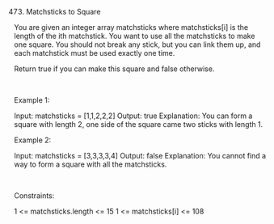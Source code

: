 473. Matchsticks to Square

You are given an integer array matchsticks where matchsticks[i] is the length of the ith matchstick. You want to use all the matchsticks to make one square. You should not break any stick, but you can link them up, and each matchstick must be used exactly one time.

Return true if you can make this square and false otherwise.

 

Example 1:

Input: matchsticks = [1,1,2,2,2]
Output: true
Explanation: You can form a square with length 2, one side of the square came two sticks with length 1.


Example 2:

Input: matchsticks = [3,3,3,3,4]
Output: false
Explanation: You cannot find a way to form a square with all the matchsticks.


 

Constraints:

1 <= matchsticks.length <= 15
1 <= matchsticks[i] <= 108